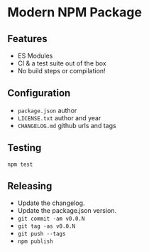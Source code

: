 # Modern NPM Package

## Features

- ES Modules
- CI & a test suite out of the box
- No build steps or compilation!

## Configuration

- `package.json` author
- `LICENSE.txt` author and year
- `CHANGELOG.md` github urls and tags

## Testing

```
npm test
```

## Releasing

- Update the changelog.
- Update the package.json version.
- `git commit -am v0.0.N`
- `git tag -as v0.0.N`
- `git push --tags`
- `npm publish`

